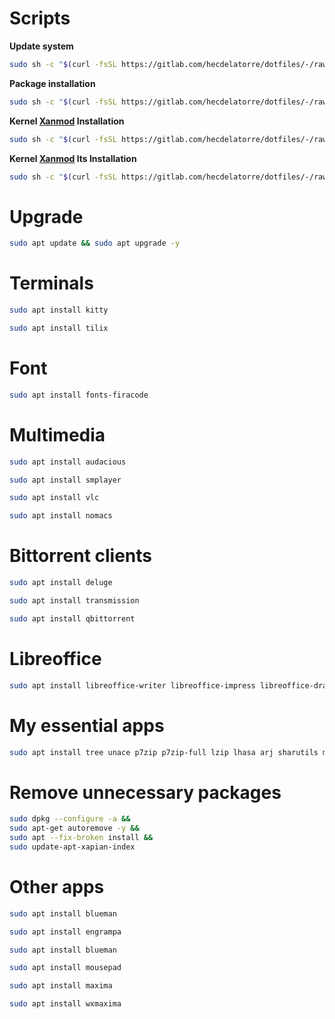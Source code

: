 # Scripts

**Update system**

```sh
sudo sh -c "$(curl -fsSL https://gitlab.com/hecdelatorre/dotfiles/-/raw/main/Debian/upgrade.sh)"
```

**Package installation**

```sh
sudo sh -c "$(curl -fsSL https://gitlab.com/hecdelatorre/dotfiles/-/raw/main/Debian/install-packages.sh)"
```

**Kernel [Xanmod](https://xanmod.org/) Installation**

```sh
sudo sh -c "$(curl -fsSL https://gitlab.com/hecdelatorre/dotfiles/-/raw/main/Debian/install-linux-xanmod.sh)"
```

**Kernel [Xanmod](https://xanmod.org/) lts Installation**

```sh
sudo sh -c "$(curl -fsSL https://gitlab.com/hecdelatorre/dotfiles/-/raw/main/Debian/install-linux-xanmod-lts.sh)"
```

# Upgrade

```sh
sudo apt update && sudo apt upgrade -y
```

# Terminals

```sh
sudo apt install kitty
```

```sh
sudo apt install tilix
```

# Font

```sh
sudo apt install fonts-firacode
```

# Multimedia

```sh
sudo apt install audacious
```

```sh
sudo apt install smplayer
```

```sh
sudo apt install vlc
```

```sh
sudo apt install nomacs
```

# Bittorrent clients

```sh
sudo apt install deluge
```

```sh
sudo apt install transmission
```

```sh
sudo apt install qbittorrent
```

# Libreoffice

```sh
sudo apt install libreoffice-writer libreoffice-impress libreoffice-draw libreoffice-calc libreoffice-l10n-es libreoffice-gtk3
```

# My essential apps

```sh
sudo apt install tree unace p7zip p7zip-full lzip lhasa arj sharutils mpack lzma lzop cabextract nmap brasero deluge gparted w3m filezilla aircrack-ng crunch cups-pdf gnome-disk-utility g++ gcc build-essential clang gcp python3 git openvpn
```

# Remove unnecessary packages

```sh
sudo dpkg --configure -a &&
sudo apt-get autoremove -y &&
sudo apt --fix-broken install &&
sudo update-apt-xapian-index
```

# Other apps

```sh
sudo apt install blueman
```

```sh
sudo apt install engrampa
```

```sh
sudo apt install blueman
```

```sh
sudo apt install mousepad
```

```sh
sudo apt install maxima
```

```sh
sudo apt install wxmaxima
```
